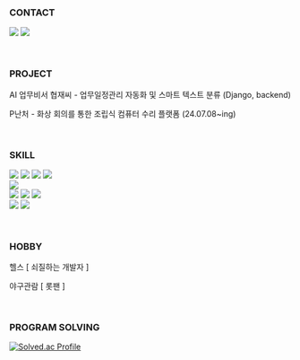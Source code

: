 ### CONTACT
<a href="mailto:﻿wsup97@gmail.com"><img src="https://img.shields.io/badge/wsup97@gmail.com-EA4335?style=flat-square&logo=Gmail&logoColor=white"/></a>
<a href="https://www.instagram.com/win_work97/"><img src="https://img.shields.io/badge/@win_work97-E4405F?style=flat-square&logo=Instagram&logoColor=white"/></a>

<br/>

### PROJECT
<p> AI 업무비서 협재씨 - 업무일정관리 자동화 및 스마트 텍스트 분류 (Django, backend) </p>
<p> P난처 - 화상 회의를 통한 조립식 컴퓨터 수리 플랫폼 (24.07.08~ing) </p>

<br/>

### SKILL
<img src="https://img.shields.io/badge/Java-FFA500?style=flat-square&logo=Java&logoColor=white"/></a>
<img src="https://img.shields.io/badge/C++-00599C?style=flat-square&logo=cplusplus&logoColor=white"/></a>
<img src="https://img.shields.io/badge/Solidity-363636?style=flat-square&logo=Solidity&logoColor=white"/></a>
<img src="https://img.shields.io/badge/Python-3776AB?style=flat-square&logo=Python&logoColor=white"/></a>
<br/>
<img src="https://img.shields.io/badge/MySQL-4479A1?style=flat-square&logo=MySQL&logoColor=white"/></a>
<br/>
<img src="https://img.shields.io/badge/Spring-6DB33F?style=flat-square&logo=Spring&logoColor=white"/></a>
<img src="https://img.shields.io/badge/SpringBoot-6DB33F?style=flat-square&logo=springboot&logoColor=white"/></a>
<img src="https://img.shields.io/badge/Django-092E20?style=flat-square&logo=django&logoColor=white"/></a>
<br/>
<img src="https://img.shields.io/badge/Jira-0052CC?style=flat-square&logo=jira&logoColor=white"/></a>
<img src="https://img.shields.io/badge/Discord-5865F2?style=flat-square&logo=discord&logoColor=white"/></a>

<br/>

### HOBBY
<p> 헬스 [ 쇠질하는 개발자 ] </p>
<p> 야구관람 [ 롯팬 ] </p>

<br/>

### PROGRAM SOLVING
[![Solved.ac Profile](http://mazassumnida.wtf/api/v2/generate_badge?boj=1143616)](https://solved.ac/1143616/)

<!--
**cocorini/cocorini** is a ✨ _special_ ✨ repository because its `README.md` (this file) appears on your GitHub profile.

Here are some ideas to get you started:

- 🔭 I’m currently working on ...
- 🌱 I’m currently learning ...
- 👯 I’m looking to collaborate on ...
- 🤔 I’m looking for help with ...
- 💬 Ask me about ...
- 📫 How to reach me: ...
- 😄 Pronouns: ...
- ⚡ Fun fact: ...
-->
